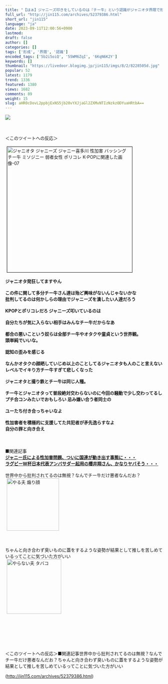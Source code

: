 ```yaml
---
title: "【はぁ】ジャニーズ叩きをしているのは『チー牛』という認識がジャニオタ界隈で形成されてしまう : オレ的ゲーム速報＠刃"
full_url: "http://jin115.com/archives/52379386.html"
short_url: "jin115"
language: "ja"
date: 2023-09-11T12:00:56+0900
lastmod: 
draft: false
author: []
categories: []
tags: ['形成', '界隈', '認識']
encoded_tags: ['5b2i5oiQ', '55WM6ZqI', '6KqN6K2Y']
keywords: []
thumbnail: "https://livedoor.blogimg.jp/jin115/imgs/8/2/8228505d.jpg"
popular: 52
latest: 1179
trend: 1336
featured: 1380
views: 1682
comments: 89
weight: 15
slug: aHR0cDovL2ppbjExNS5jb20vYXJjaGl2ZXMvNTIzNzkzODYuaHRtbA==
---
```


![](https://livedoor.blogimg.jp/jin115/imgs/8/2/8228505d.jpg)

<div><a name='more'></a> <br> <br> ＜このツイートへの反応＞<br> <br> <a href='https://livedoor.blogimg.jp/jin115/imgs/e/5/e57c8477.jpg' target='_blank'><img src='https://livedoor.blogimg.jp/jin115/imgs/e/5/e57c8477-s.jpg' width='400' border='1' hspace='5' class='pict' alt='ジャニオタ ジャニーズ ジャニー喜多川 性加害 バッシング チー牛 ミソジニー 弱者女性 ポリコレ K-POPに関連した画像-07'></a><br> <br> <b>ジャニオタ発狂してますやん</b><br> <br> <b>この件に関して多分チー牛さん達は殆ど興味がないんじゃないかな<br> 批判してるのは何かしらの理由でジャニーズを潰したい人達だろう<br> </b><br> <b>KPOPとポリコレだろ ジャニーズ叩いているのは</b><br> <br> <b>自分たちが気に入らない相手はみんなチー牛だからなあ</b><br> <br> <b>都合の悪いこという奴らは全部チー牛やオタクや童貞という世界観。<br> 頭単純でいいな。</b><br> <br> <b>認知の歪みを感じる</b><br> <br> <b>なんかオタクの顔晒していじめ以上のことしてるジャニオタも人のこと言えないレベルでイキり方チー牛すぎて悲しくなった</b><br> <br> <b>ジャニオタと撮り鉄とチー牛は同じ人種。</b><br> <br> <b>チー牛とジャニオタって普段絶対交わらないのに今回の騒動で少し交わってるし プチ合コンみたいでおもしろい 忌み嫌い合う者同士の</b><br> <br> <b>ユーたち付き合っちゃいなよ</b><br> <br> <b>性加害者を積極的に支援してた共犯者が矛先逸らすなよ<br> 自分の罪と向き合え</b><br> <br> <br> <br> ■関連記事<br> <a href='http://jin115.com/archives/52375245.html' target='_blank'><b>ジャニー氏による性加害問題、ついに国連が動き出す事態に・・・</b></a><br> <a href='http://jin115.com/archives/52379220.html' target='_blank'><b>ラグビーW杯日本代表アンバサダー起用の櫻井翔さん、かなりヤバそう・・・</b></a><br> <br> 世界中から批判されてるのは無視？なんでチー牛だけ悪者なんだお？<br> <img src='https://livedoor.blogimg.jp/jin115/imgs/c/3/c3e04941.gif' alt='やる夫 煽り顔' width='167' border='0' hspace='5' class='pict'><br> <br> <br> <br> ちゃんと向き合わず臭いものに蓋をするような姿勢が結果として推しを苦しめているってことに気づいた方がいい<br> <img src='https://livedoor.blogimg.jp/jin115/imgs/3/0/3038b1da.gif' alt='やらない夫 タバコ' width='174' border='0' hspace='5' class='pict'><br> <br> <br> <br> <br> <br> <br> <p>＜このツイートへの反応＞■関連記事世界中から批判されてるのは無視？なんでチー牛だけ悪者なんだお？ちゃんと向き合わず臭いものに蓋をするような姿勢が結果として推しを苦しめているってことに気づいた方がいい</p></div>

(http://jin115.com/archives/52379386.html)

